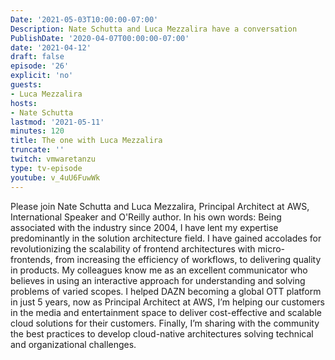 ```yaml
---
Date: '2021-05-03T10:00:00-07:00'
Description: Nate Schutta and Luca Mezzalira have a conversation
PublishDate: '2020-04-07T00:00:00-07:00'
date: '2021-04-12'
draft: false
episode: '26'
explicit: 'no'
guests:
- Luca Mezzalira
hosts:
- Nate Schutta
lastmod: '2021-05-11'
minutes: 120
title: The one with Luca Mezzalira
truncate: ''
twitch: vmwaretanzu
type: tv-episode
youtube: v_4uU6FuwWk
---
```


Please join Nate Schutta and Luca Mezzalira, Principal Architect at AWS, International Speaker and O'Reilly author. In his own words: Being associated with the industry since 2004, I have lent my expertise predominantly in the solution architecture field. I have gained accolades for revolutionizing the scalability of frontend architectures with micro-frontends, from increasing the efficiency of workflows, to delivering quality in products. My colleagues know me as an excellent communicator who believes in using an interactive approach for understanding and solving problems of varied scopes. I helped DAZN becoming a global OTT platform in just 5 years, now as Principal Architect at AWS, I’m helping our customers in the media and entertainment space to deliver cost-effective and scalable cloud solutions for their customers. Finally, I’m sharing with the community the best practices to develop cloud-native architectures solving technical and organizational challenges.